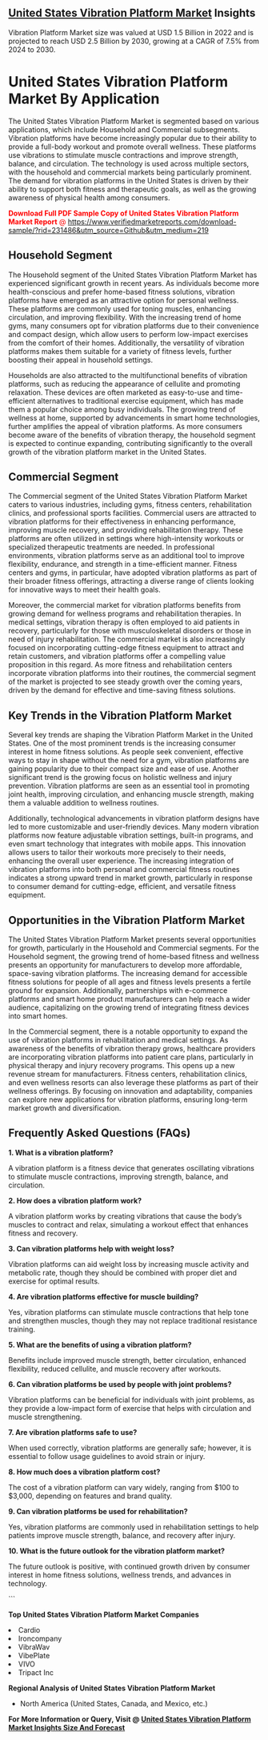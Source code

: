 <h2><a href="https://www.verifiedmarketreports.com/download-sample/?rid=231486&amp;utm_source=Github&amp;utm_medium=219" target="_blank">United States Vibration Platform Market</a> Insights</h2><p>Vibration Platform Market size was valued at USD 1.5 Billion in 2022 and is projected to reach USD 2.5 Billion by 2030, growing at a CAGR of 7.5% from 2024 to 2030.</p><p> <h1>United States Vibration Platform Market By Application</h1> <p>The United States Vibration Platform Market is segmented based on various applications, which include Household and Commercial subsegments. Vibration platforms have become increasingly popular due to their ability to provide a full-body workout and promote overall wellness. These platforms use vibrations to stimulate muscle contractions and improve strength, balance, and circulation. The technology is used across multiple sectors, with the household and commercial markets being particularly prominent. The demand for vibration platforms in the United States is driven by their ability to support both fitness and therapeutic goals, as well as the growing awareness of physical health among consumers.</p> <p><p><span class=""><span style="color: #ff0000;"><strong>Download Full PDF Sample Copy of United States Vibration Platform Market Report</strong> @ </span><a href="https://www.verifiedmarketreports.com/download-sample/?rid=231486&amp;utm_source=Github&amp;utm_medium=219" target="_blank">https://www.verifiedmarketreports.com/download-sample/?rid=231486&amp;utm_source=Github&amp;utm_medium=219</a></span></p></p> <h2>Household Segment</h2> <p>The Household segment of the United States Vibration Platform Market has experienced significant growth in recent years. As individuals become more health-conscious and prefer home-based fitness solutions, vibration platforms have emerged as an attractive option for personal wellness. These platforms are commonly used for toning muscles, enhancing circulation, and improving flexibility. With the increasing trend of home gyms, many consumers opt for vibration platforms due to their convenience and compact design, which allow users to perform low-impact exercises from the comfort of their homes. Additionally, the versatility of vibration platforms makes them suitable for a variety of fitness levels, further boosting their appeal in household settings.</p> <p>Households are also attracted to the multifunctional benefits of vibration platforms, such as reducing the appearance of cellulite and promoting relaxation. These devices are often marketed as easy-to-use and time-efficient alternatives to traditional exercise equipment, which has made them a popular choice among busy individuals. The growing trend of wellness at home, supported by advancements in smart home technologies, further amplifies the appeal of vibration platforms. As more consumers become aware of the benefits of vibration therapy, the household segment is expected to continue expanding, contributing significantly to the overall growth of the vibration platform market in the United States.</p> <h2>Commercial Segment</h2> <p>The Commercial segment of the United States Vibration Platform Market caters to various industries, including gyms, fitness centers, rehabilitation clinics, and professional sports facilities. Commercial users are attracted to vibration platforms for their effectiveness in enhancing performance, improving muscle recovery, and providing rehabilitation therapy. These platforms are often utilized in settings where high-intensity workouts or specialized therapeutic treatments are needed. In professional environments, vibration platforms serve as an additional tool to improve flexibility, endurance, and strength in a time-efficient manner. Fitness centers and gyms, in particular, have adopted vibration platforms as part of their broader fitness offerings, attracting a diverse range of clients looking for innovative ways to meet their health goals.</p> <p>Moreover, the commercial market for vibration platforms benefits from growing demand for wellness programs and rehabilitation therapies. In medical settings, vibration therapy is often employed to aid patients in recovery, particularly for those with musculoskeletal disorders or those in need of injury rehabilitation. The commercial market is also increasingly focused on incorporating cutting-edge fitness equipment to attract and retain customers, and vibration platforms offer a compelling value proposition in this regard. As more fitness and rehabilitation centers incorporate vibration platforms into their routines, the commercial segment of the market is projected to see steady growth over the coming years, driven by the demand for effective and time-saving fitness solutions.</p> <h2>Key Trends in the Vibration Platform Market</h2> <p>Several key trends are shaping the Vibration Platform Market in the United States. One of the most prominent trends is the increasing consumer interest in home fitness solutions. As people seek convenient, effective ways to stay in shape without the need for a gym, vibration platforms are gaining popularity due to their compact size and ease of use. Another significant trend is the growing focus on holistic wellness and injury prevention. Vibration platforms are seen as an essential tool in promoting joint health, improving circulation, and enhancing muscle strength, making them a valuable addition to wellness routines.</p> <p>Additionally, technological advancements in vibration platform designs have led to more customizable and user-friendly devices. Many modern vibration platforms now feature adjustable vibration settings, built-in programs, and even smart technology that integrates with mobile apps. This innovation allows users to tailor their workouts more precisely to their needs, enhancing the overall user experience. The increasing integration of vibration platforms into both personal and commercial fitness routines indicates a strong upward trend in market growth, particularly in response to consumer demand for cutting-edge, efficient, and versatile fitness equipment.</p> <h2>Opportunities in the Vibration Platform Market</h2> <p>The United States Vibration Platform Market presents several opportunities for growth, particularly in the Household and Commercial segments. For the Household segment, the growing trend of home-based fitness and wellness presents an opportunity for manufacturers to develop more affordable, space-saving vibration platforms. The increasing demand for accessible fitness solutions for people of all ages and fitness levels presents a fertile ground for expansion. Additionally, partnerships with e-commerce platforms and smart home product manufacturers can help reach a wider audience, capitalizing on the growing trend of integrating fitness devices into smart homes.</p> <p>In the Commercial segment, there is a notable opportunity to expand the use of vibration platforms in rehabilitation and medical settings. As awareness of the benefits of vibration therapy grows, healthcare providers are incorporating vibration platforms into patient care plans, particularly in physical therapy and injury recovery programs. This opens up a new revenue stream for manufacturers. Fitness centers, rehabilitation clinics, and even wellness resorts can also leverage these platforms as part of their wellness offerings. By focusing on innovation and adaptability, companies can explore new applications for vibration platforms, ensuring long-term market growth and diversification.</p> <h2>Frequently Asked Questions (FAQs)</h2> <p><b>1. What is a vibration platform?</b></p> <p>A vibration platform is a fitness device that generates oscillating vibrations to stimulate muscle contractions, improving strength, balance, and circulation.</p> <p><b>2. How does a vibration platform work?</b></p> <p>A vibration platform works by creating vibrations that cause the body’s muscles to contract and relax, simulating a workout effect that enhances fitness and recovery.</p> <p><b>3. Can vibration platforms help with weight loss?</b></p> <p>Vibration platforms can aid weight loss by increasing muscle activity and metabolic rate, though they should be combined with proper diet and exercise for optimal results.</p> <p><b>4. Are vibration platforms effective for muscle building?</b></p> <p>Yes, vibration platforms can stimulate muscle contractions that help tone and strengthen muscles, though they may not replace traditional resistance training.</p> <p><b>5. What are the benefits of using a vibration platform?</b></p> <p>Benefits include improved muscle strength, better circulation, enhanced flexibility, reduced cellulite, and muscle recovery after workouts.</p> <p><b>6. Can vibration platforms be used by people with joint problems?</b></p> <p>Vibration platforms can be beneficial for individuals with joint problems, as they provide a low-impact form of exercise that helps with circulation and muscle strengthening.</p> <p><b>7. Are vibration platforms safe to use?</b></p> <p>When used correctly, vibration platforms are generally safe; however, it is essential to follow usage guidelines to avoid strain or injury.</p> <p><b>8. How much does a vibration platform cost?</b></p> <p>The cost of a vibration platform can vary widely, ranging from $100 to $3,000, depending on features and brand quality.</p> <p><b>9. Can vibration platforms be used for rehabilitation?</b></p> <p>Yes, vibration platforms are commonly used in rehabilitation settings to help patients improve muscle strength, balance, and recovery after injury.</p> <p><b>10. What is the future outlook for the vibration platform market?</b></p> <p>The future outlook is positive, with continued growth driven by consumer interest in home fitness solutions, wellness trends, and advances in technology.</p> ```</p><p><strong>Top United States Vibration Platform Market Companies</strong></p><div data-test-id=""><p><li>Cardio</li><li> Ironcompany</li><li> VibraWav</li><li> VibePlate</li><li> VIVO</li><li> Tripact Inc</li></p><div><strong>Regional Analysis of&nbsp;United States Vibration Platform Market</strong></div><ul><li dir="ltr"><p dir="ltr">North America&nbsp;(United States, Canada, and Mexico, etc.)</p></li></ul><p><strong>For More Information or Query, Visit @&nbsp;</strong><strong><a href="https://www.verifiedmarketreports.com/product/vibration-platform-market/?utm_source=Github&amp;utm_medium=219" target="_blank">United States Vibration Platform Market Insights Size And Forecast</a></strong></p></div>
